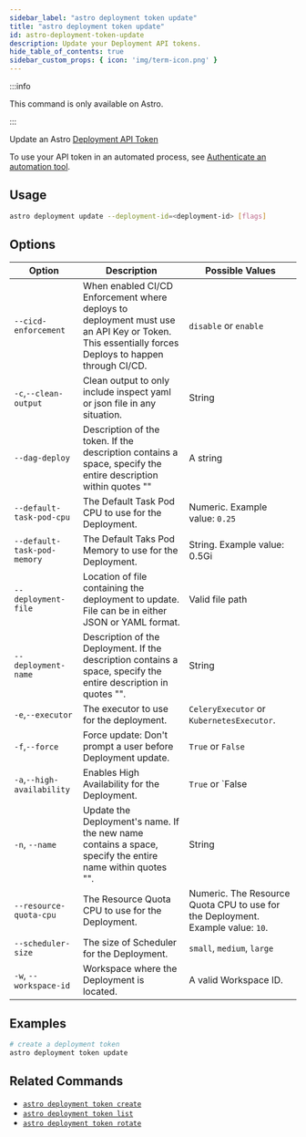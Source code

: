 ```yaml
---
sidebar_label: "astro deployment token update"
title: "astro deployment token update"
id: astro-deployment-token-update
description: Update your Deployment API tokens.
hide_table_of_contents: true
sidebar_custom_props: { icon: 'img/term-icon.png' }
---
```


:::info

This command is only available on Astro.

:::

Update an Astro [Deployment API Token](deployment-api-tokens.md)

To use your API token in an automated process, see [Authenticate an automation tool](automation-authentication.md).

## Usage

```sh
astro deployment update --deployment-id=<deployment-id> [flags]
```

## Options

| Option                         | Description                                                                            | Possible Values                                                                |
| ------------------------------ | -------------------------------------------------------------------------------------- | ------------------------------------------------------------------------------ |
|`--cicd-enforcement`           |    When enabled CI/CD Enforcement where deploys to deployment must use an API Key or Token. This essentially forces Deploys to happen through CI/CD.                                                | `disable` or `enable` |
| `-c`,`--clean-output`           |    Clean output to only include inspect yaml or json file in any situation.                                                | String |
|`--dag-deploy`           |    Description of the token. If the description contains a space, specify the entire description within quotes ""                                                | A string |
| `--default-task-pod-cpu`           |    The Default Task Pod CPU to use for the Deployment.                                                 | Numeric. Example value: `0.25` |
| `--default-task-pod-memory` | The Default Taks Pod Memory to use for the Deployment. | String. Example value: 0.5Gi |
| `--deployment-file` | Location of file containing the deployment to update. File can be in either JSON or YAML format. | Valid file path |
| `--deployment-name` | Description of the Deployment. If the description contains a space, specify the entire description in quotes "". | String |
| `-e`,`--executor`           |    The executor to use for the deployment.                                               | `CeleryExecutor` or `KubernetesExecutor`. |
| `-f`,`--force`           |    Force update: Don't prompt a user before Deployment update.                                                | `True` or `False` |
| `-a`,`--high-availability`           |    Enables High Availability for the Deployment.                                                | `True` or `False |
| `-n`, `--name` | Update the Deployment's name. If the new name contains a space, specify the entire name within quotes "". | String |
| `--resource-quota-cpu` | The Resource Quota CPU to use for the Deployment. | Numeric. The Resource Quota CPU to use for the Deployment. Example value: `10`. |
| `--scheduler-size` | The size of Scheduler for the Deployment. | `small`, `medium`, `large` |
| `-w`, `--workspace-id` | Workspace where the Deployment is located. | A valid Workspace ID. |

## Examples

```bash
# create a deployment token
astro deployment token update

```

## Related Commands

- [`astro deployment token create`](cli/astro-deployment-create.md)
- [`astro deployment token list`](cli/astro-deployment-token-list.md)
- [`astro deployment token rotate`](cli/astro-deployment-token-rotate.md)
